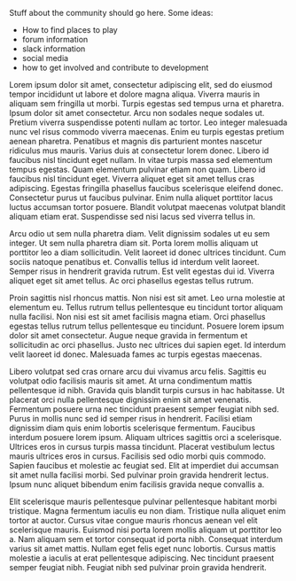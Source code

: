 Stuff about the community should go here. Some ideas:

- How to find places to play
- forum information
- slack information
- social media
- how to get involved and contribute to development

Lorem ipsum dolor sit amet, consectetur adipiscing elit, sed do eiusmod tempor incididunt ut labore et dolore magna aliqua. Viverra mauris in aliquam sem fringilla ut morbi. Turpis egestas sed tempus urna et pharetra. Ipsum dolor sit amet consectetur. Arcu non sodales neque sodales ut. Pretium viverra suspendisse potenti nullam ac tortor. Leo integer malesuada nunc vel risus commodo viverra maecenas. Enim eu turpis egestas pretium aenean pharetra. Penatibus et magnis dis parturient montes nascetur ridiculus mus mauris. Varius duis at consectetur lorem donec. Libero id faucibus nisl tincidunt eget nullam. In vitae turpis massa sed elementum tempus egestas. Quam elementum pulvinar etiam non quam. Libero id faucibus nisl tincidunt eget. Viverra aliquet eget sit amet tellus cras adipiscing. Egestas fringilla phasellus faucibus scelerisque eleifend donec. Consectetur purus ut faucibus pulvinar. Enim nulla aliquet porttitor lacus luctus accumsan tortor posuere. Blandit volutpat maecenas volutpat blandit aliquam etiam erat. Suspendisse sed nisi lacus sed viverra tellus in.

Arcu odio ut sem nulla pharetra diam. Velit dignissim sodales ut eu sem integer. Ut sem nulla pharetra diam sit. Porta lorem mollis aliquam ut porttitor leo a diam sollicitudin. Velit laoreet id donec ultrices tincidunt. Cum sociis natoque penatibus et. Convallis tellus id interdum velit laoreet. Semper risus in hendrerit gravida rutrum. Est velit egestas dui id. Viverra aliquet eget sit amet tellus. Ac orci phasellus egestas tellus rutrum.

Proin sagittis nisl rhoncus mattis. Non nisi est sit amet. Leo urna molestie at elementum eu. Tellus rutrum tellus pellentesque eu tincidunt tortor aliquam nulla facilisi. Non nisi est sit amet facilisis magna etiam. Orci phasellus egestas tellus rutrum tellus pellentesque eu tincidunt. Posuere lorem ipsum dolor sit amet consectetur. Augue neque gravida in fermentum et sollicitudin ac orci phasellus. Justo nec ultrices dui sapien eget. Id interdum velit laoreet id donec. Malesuada fames ac turpis egestas maecenas.

Libero volutpat sed cras ornare arcu dui vivamus arcu felis. Sagittis eu volutpat odio facilisis mauris sit amet. At urna condimentum mattis pellentesque id nibh. Gravida quis blandit turpis cursus in hac habitasse. Ut placerat orci nulla pellentesque dignissim enim sit amet venenatis. Fermentum posuere urna nec tincidunt praesent semper feugiat nibh sed. Purus in mollis nunc sed id semper risus in hendrerit. Facilisi etiam dignissim diam quis enim lobortis scelerisque fermentum. Faucibus interdum posuere lorem ipsum. Aliquam ultrices sagittis orci a scelerisque. Ultrices eros in cursus turpis massa tincidunt. Placerat vestibulum lectus mauris ultrices eros in cursus. Facilisis sed odio morbi quis commodo. Sapien faucibus et molestie ac feugiat sed. Elit at imperdiet dui accumsan sit amet nulla facilisi morbi. Sed pulvinar proin gravida hendrerit lectus. Ipsum nunc aliquet bibendum enim facilisis gravida neque convallis a.

Elit scelerisque mauris pellentesque pulvinar pellentesque habitant morbi tristique. Magna fermentum iaculis eu non diam. Tristique nulla aliquet enim tortor at auctor. Cursus vitae congue mauris rhoncus aenean vel elit scelerisque mauris. Euismod nisi porta lorem mollis aliquam ut porttitor leo a. Nam aliquam sem et tortor consequat id porta nibh. Consequat interdum varius sit amet mattis. Nullam eget felis eget nunc lobortis. Cursus mattis molestie a iaculis at erat pellentesque adipiscing. Nec tincidunt praesent semper feugiat nibh. Feugiat nibh sed pulvinar proin gravida hendrerit.

